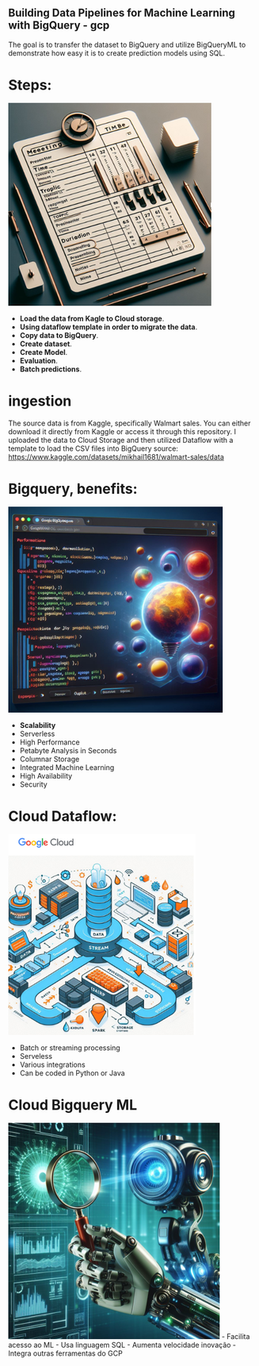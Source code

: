 ## Building Data Pipelines for Machine Learning with BigQuery - gcp
The goal is to transfer the dataset to BigQuery and utilize BigQueryML to demonstrate how easy it is to create prediction models using SQL.

# Steps:
<img src="Captura de tela 2024-05-10 133354.png" alt="Descrição da imagem">

- **Load the data from Kagle to Cloud storage**.
- **Using dataflow template in order to migrate the data**.
- **Copy data to BigQuery**.
- **Create dataset**.
- **Create Model**.
- **Evaluation**.
- **Batch predictions**.

# ingestion
The source data is from Kaggle, specifically Walmart sales. You can either download it directly from Kaggle or access it through this repository. I uploaded the data to Cloud Storage and then utilized Dataflow with a template to load the CSV files into BigQuery
source: https://www.kaggle.com/datasets/mikhail1681/walmart-sales/data


# Bigquery, benefits:
<img src="Captura de tela 2024-05-10 133527.png" alt="Descrição da imagem">

- **Scalability**
- Serverless
- High Performance
- Petabyte Analysis in Seconds
- Columnar Storage
- Integrated Machine Learning
- High Availability
- Security

# Cloud Dataflow:
<img src="Captura de tela 2024-05-10 133549.png" alt="Descrição da imagem">


- Batch or streaming processing
- Serveless
- Various integrations
- Can be coded in Python or Java

# Cloud Bigquery ML
<img src="Captura de tela 2024-05-10 133608.png" alt="Descrição da imagem">
- Facilita acesso ao ML
- Usa linguagem SQL
- Aumenta velocidade inovação
- Integra outras ferramentas do GCP

